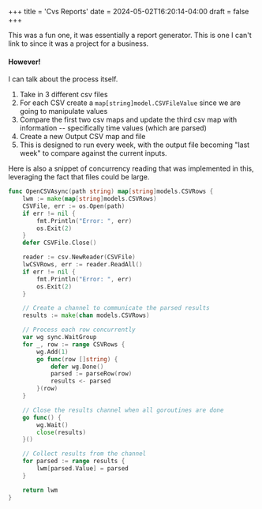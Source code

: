 +++
title = 'Cvs Reports'
date = 2024-05-02T16:20:14-04:00
draft = false
+++

This was a fun one, it was essentially a report generator. This is one I can't link to since it was a project for a business.

#### However!

I can talk about the process itself.

1. Take in 3 different csv files
2. For each CSV create a `map[string]model.CSVFileValue` since we are going to manipulate values
3. Compare the first two csv maps and update the third csv map with information -- specifically time values (which are parsed)
4. Create a new Output CSV map and file
5. This is designed to run every week, with the output file becoming "last week" to compare against the current inputs.

Here is also a snippet of concurrency reading that was implemented in this, leveraging the fact that files could be large.
```go
func OpenCSVAsync(path string) map[string]models.CSVRows {
    lwm := make(map[string]models.CSVRows)
    CSVFile, err := os.Open(path)
    if err != nil {
        fmt.Println("Error: ", err)
        os.Exit(2)
    }
    defer CSVFile.Close()

    reader := csv.NewReader(CSVFile)
    lwCSVRows, err := reader.ReadAll()
    if err != nil {
        fmt.Println("Error: ", err)
        os.Exit(2)
    }

    // Create a channel to communicate the parsed results
    results := make(chan models.CSVRows)

    // Process each row concurrently
    var wg sync.WaitGroup
    for _, row := range CSVRows {
        wg.Add(1)
        go func(row []string) {
            defer wg.Done()
            parsed := parseRow(row)
            results <- parsed
        }(row)
    }

    // Close the results channel when all goroutines are done
    go func() {
        wg.Wait()
        close(results)
    }()

    // Collect results from the channel
    for parsed := range results {
        lwm[parsed.Value] = parsed
    }

    return lwm
}
```